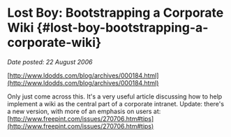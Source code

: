 # Lost Boy: Bootstrapping a Corporate Wiki {#lost-boy-bootstrapping-a-corporate-wiki}

_Date posted: 22 August 2006_

[http://www.ldodds.com/blog/archives/000184.html](http://www.ldodds.com/blog/archives/000184.html)

Only just come across this. It's a very useful article discussing how to help implement a wiki as the central part of a corporate intranet. Update: there's a new version, with more of an emphasis on users at: [http://www.freepint.com/issues/270706.htm#tips](http://www.freepint.com/issues/270706.htm#tips)